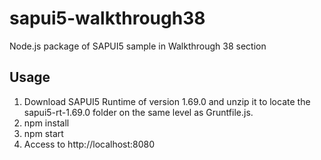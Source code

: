 # sapui5-walkthrough38
Node.js package of SAPUI5 sample in Walkthrough 38 section

## Usage
1. Download SAPUI5 Runtime of version 1.69.0 and unzip it to locate the sapui5-rt-1.69.0 folder on the same level as Gruntfile.js.
2. npm install
3. npm start
4. Access to http://localhost:8080

